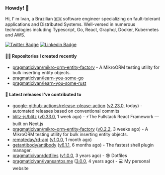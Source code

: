 ### Howdy! 🤠

Hi, I’ m Ivan, a Brazilian 🇧🇷 software engineer specializing on fault-tolerant applications and Distributed Systems. Well-versed in numerous technologies including Typescript, Go, React, Graphql, Docker, Kubernetes and AWS.

[![Twitter Badge](https://img.shields.io/badge/-@pragmaticivan-1ca0f1?style=flat&labelColor=1ca0f1&logo=twitter&logoColor=white&link=https://twitter.com/pragmaticivan)](https://twitter.com/pragmaticivan)
[![Linkedin Badge](https://img.shields.io/badge/-LinkedIn-blue?style=flat&logo=Linkedin&logoColor=white&link=https://www.linkedin.com/in/pragmaticivan/)](https://www.linkedin.com/in/pragmaticivan/)


#### 👨‍💻 Repositories I created recently

- [pragmaticivan/mikro-orm-entity-factory](https://github.com/pragmaticivan/mikro-orm-entity-factory) - A MikroORM testing utility for bulk inserting entity objects.
- [pragmaticivan/learn-you-some-go](https://github.com/pragmaticivan/learn-you-some-go)
- [pragmaticivan/learn-you-some-rust](https://github.com/pragmaticivan/learn-you-some-rust)

#### 🚀 Latest releases I've contributed to

- [google-github-actions/release-please-action](https://github.com/google-github-actions/release-please-action) ([v2.23.0](https://github.com/google-github-actions/release-please-action/releases/tag/v2.23.0), today) - automated releases based on conventional commits
- [blitz-js/blitz](https://github.com/blitz-js/blitz) ([v0.33.0](https://github.com/blitz-js/blitz/releases/tag/v0.33.0), 1 week ago) - ⚡️The Fullstack React Framework — built on Next.js
- [pragmaticivan/mikro-orm-entity-factory](https://github.com/pragmaticivan/mikro-orm-entity-factory) ([v0.2.2](https://github.com/pragmaticivan/mikro-orm-entity-factory/releases/tag/v0.2.2), 3 weeks ago) - A MikroORM testing utility for bulk inserting entity objects.
- [remoteday/rd-api](https://github.com/remoteday/rd-api) ([v1.0.0](https://github.com/remoteday/rd-api/releases/tag/v1.0.0), 1 month ago)
- [getantibody/antibody](https://github.com/getantibody/antibody) ([v6.1.1](https://github.com/getantibody/antibody/releases/tag/v6.1.1), 6 months ago) - The fastest shell plugin manager.
- [pragmaticivan/dotfiles](https://github.com/pragmaticivan/dotfiles) ([v1.0.0](https://github.com/pragmaticivan/dotfiles/releases/tag/v1.0.0), 3 years ago) - :sunglasses: Dotfiles
- [pragmaticivan/ivansantos.me](https://github.com/pragmaticivan/ivansantos.me) ([3.0.0](https://github.com/pragmaticivan/ivansantos.me/releases/tag/3.0.0), 4 years ago) - :computer: My personal website
